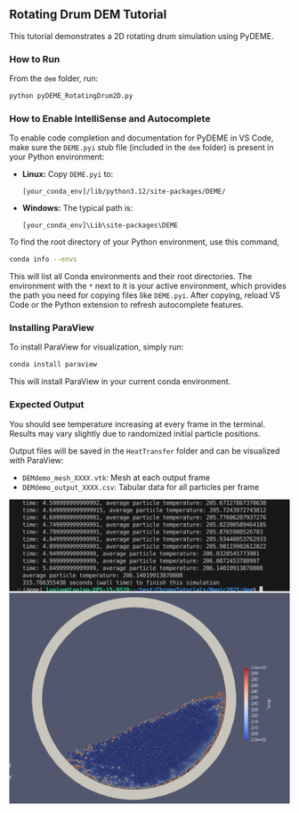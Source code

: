 ## Rotating Drum DEM Tutorial

This tutorial demonstrates a 2D rotating drum simulation using PyDEME.

### How to Run

From the `dem` folder, run:

```bash
python pyDEME_RotatingDrum2D.py
```


### How to Enable IntelliSense and Autocomplete

To enable code completion and documentation for PyDEME in VS Code, make sure the `DEME.pyi` stub file (included in the `dem` folder) is present in your Python environment:

- **Linux:**
	Copy `DEME.pyi` to:
	```
	[your_conda_env]/lib/python3.12/site-packages/DEME/
	```
- **Windows:**
	The typical path is:
	```
	[your_conda_env]\Lib\site-packages\DEME
	```
To find the root directory of your Python environment, use this command,

```bash
conda info --envs
```
This will list all Conda environments and their root directories. The environment with the `*` next to it is your active environment, which provides the path you need for copying files like `DEME.pyi`. After copying, reload VS Code or the Python extension to refresh autocomplete features.

### Installing ParaView
To install ParaView for visualization, simply run:
```bash
conda install paraview
```
This will install ParaView in your current conda environment.


### Expected Output

You should see temperature increasing at every frame in the terminal. Results may vary slightly due to randomized initial particle positions.


Output files will be saved in the `HeatTransfer` folder and can be visualized with ParaView:
- `DEMdemo_mesh_XXXX.vtk`: Mesh at each output frame
- `DEMdemo_output_XXXX.csv`: Tabular data for all particles per frame

![Terminal Output](terminal_output.png)
![Drum Output](drum.png)
